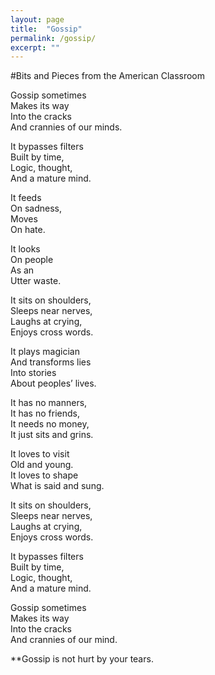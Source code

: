 ```yaml
---
layout: page
title:  "Gossip"
permalink: /gossip/
excerpt: ""
---
```


#Bits and Pieces from the American Classroom
 
Gossip sometimes  
Makes its way  
Into the cracks  
And crannies of our minds.  

It bypasses filters  
Built by time,  
Logic, thought,  
And a mature mind.  

It feeds  
On sadness,  
Moves  
On hate.  

It looks  
On people  
As an  
Utter waste.  

It sits on shoulders,  
Sleeps near nerves,  
Laughs at crying,  
Enjoys cross words.  

It plays magician  
And transforms lies  
Into stories  
About peoples’ lives.  

It has no manners,  
It has no friends,  
It needs no money,  
It just sits and grins.  

It loves to visit  
Old and young.  
It loves to shape  
What is said and sung.  

It sits on shoulders,  
Sleeps near nerves,  
Laughs at crying,  
Enjoys cross words.  

It bypasses filters  
Built by time,  
Logic, thought,  
And a mature mind.  

Gossip sometimes  
Makes its way  
Into the cracks  
And crannies of our mind.  
 
**Gossip is not hurt by your tears.  
